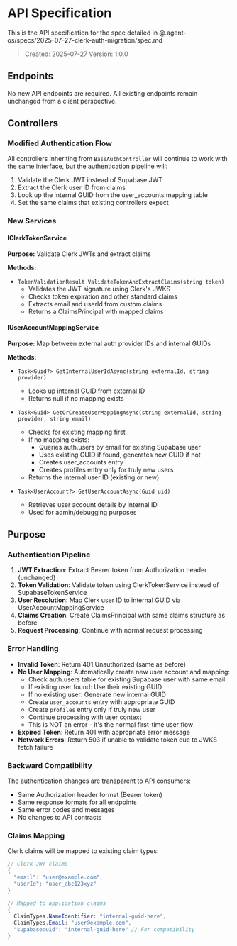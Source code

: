 # API Specification

This is the API specification for the spec detailed in @.agent-os/specs/2025-07-27-clerk-auth-migration/spec.md

> Created: 2025-07-27
> Version: 1.0.0

## Endpoints

No new API endpoints are required. All existing endpoints remain unchanged from a client perspective.

## Controllers

### Modified Authentication Flow

All controllers inheriting from `BaseAuthController` will continue to work with the same interface, but the authentication pipeline will:

1. Validate the Clerk JWT instead of Supabase JWT
2. Extract the Clerk user ID from claims
3. Look up the internal GUID from the user_accounts mapping table
4. Set the same claims that existing controllers expect

### New Services

#### IClerkTokenService

**Purpose:** Validate Clerk JWTs and extract claims

**Methods:**
- `TokenValidationResult ValidateTokenAndExtractClaims(string token)`
  - Validates the JWT signature using Clerk's JWKS
  - Checks token expiration and other standard claims
  - Extracts email and userId from custom claims
  - Returns a ClaimsPrincipal with mapped claims

#### IUserAccountMappingService

**Purpose:** Map between external auth provider IDs and internal GUIDs

**Methods:**
- `Task<Guid?> GetInternalUserIdAsync(string externalId, string provider)`
  - Looks up internal GUID from external ID
  - Returns null if no mapping exists
  
- `Task<Guid> GetOrCreateUserMappingAsync(string externalId, string provider, string email)`
  - Checks for existing mapping first
  - If no mapping exists:
    - Queries auth.users by email for existing Supabase user
    - Uses existing GUID if found, generates new GUID if not
    - Creates user_accounts entry
    - Creates profiles entry only for truly new users
  - Returns the internal user ID (existing or new)
  
- `Task<UserAccount?> GetUserAccountAsync(Guid uid)`
  - Retrieves user account details by internal ID
  - Used for admin/debugging purposes

## Purpose

### Authentication Pipeline

1. **JWT Extraction**: Extract Bearer token from Authorization header (unchanged)
2. **Token Validation**: Validate token using ClerkTokenService instead of SupabaseTokenService
3. **User Resolution**: Map Clerk user ID to internal GUID via UserAccountMappingService
4. **Claims Creation**: Create ClaimsPrincipal with same claims structure as before
5. **Request Processing**: Continue with normal request processing

### Error Handling

- **Invalid Token**: Return 401 Unauthorized (same as before)
- **No User Mapping**: Automatically create new user account and mapping:
  - Check auth.users table for existing Supabase user with same email
  - If existing user found: Use their existing GUID
  - If no existing user: Generate new internal GUID
  - Create `user_accounts` entry with appropriate GUID
  - Create `profiles` entry only if truly new user
  - Continue processing with user context
  - This is NOT an error - it's the normal first-time user flow
- **Expired Token**: Return 401 with appropriate error message
- **Network Errors**: Return 503 if unable to validate token due to JWKS fetch failure

### Backward Compatibility

The authentication changes are transparent to API consumers:
- Same Authorization header format (Bearer token)
- Same response formats for all endpoints
- Same error codes and messages
- No changes to API contracts

### Claims Mapping

Clerk claims will be mapped to existing claim types:

```csharp
// Clerk JWT claims
{
  "email": "user@example.com",
  "userId": "user_abc123xyz"
}

// Mapped to application claims
{
  ClaimTypes.NameIdentifier: "internal-guid-here",
  ClaimTypes.Email: "user@example.com",
  "supabase:uid": "internal-guid-here" // For compatibility
}
```